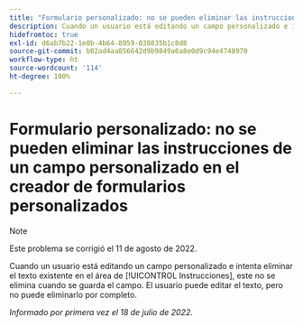 ```yaml
---
title: "Formulario personalizado: no se pueden eliminar las instrucciones de un campo personalizado en el creador de formularios personalizados"
description: Cuando un usuario está editando un campo personalizado e intenta eliminar el texto existente en el área de [!UICONTROL Instrucciones], este no se elimina cuando se guarda el campo. El usuario puede editar el texto, pero no puede eliminarlo por completo.
hidefromtoc: true
exl-id: d6ab7b22-1e0b-4b64-8959-038835b1c8d8
source-git-commit: b02ad4aa856642d9b9849a6a8e0d9c94e4748970
workflow-type: ht
source-wordcount: '114'
ht-degree: 100%

---
```


# Formulario personalizado: no se pueden eliminar las instrucciones de un campo personalizado en el creador de formularios personalizados

>[!NOTE]
>
> Este problema se corrigió el 11 de agosto de 2022.

Cuando un usuario está editando un campo personalizado e intenta eliminar el texto existente en el área de [!UICONTROL Instrucciones], este no se elimina cuando se guarda el campo. El usuario puede editar el texto, pero no puede eliminarlo por completo.

_Informado por primera vez el 18 de julio de 2022._
